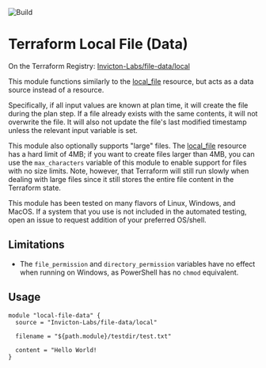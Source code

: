 ![Build](https://github.com/Invicton-Labs/terraform-local-file-data/actions/workflows/CICD.yml/badge.svg)

# Terraform Local File (Data)

On the Terraform Registry: [Invicton-Labs/file-data/local](https://registry.terraform.io/modules/Invicton-Labs/file-data/local/latest)

This module functions similarly to the [local_file](https://registry.terraform.io/providers/hashicorp/local/latest/docs/resources/file) resource, but acts as a data source instead of a resource.

Specifically, if all input values are known at plan time, it will create the file during the plan step. If a file already exists with the same contents, it will not overwrite the file. It will also not update the file's last modified timestamp unless the relevant input variable is set.

This module also optionally supports "large" files. The [local_file](https://registry.terraform.io/providers/hashicorp/local/latest/docs/resources/file) resource has a hard limit of 4MB; if you want to create files larger than 4MB, you can use the `max_characters` variable of this module to enable support for files with no size limits. Note, however, that Terraform will still run slowly when dealing with large files since it still stores the entire file content in the Terraform state.

This module has been tested on many flavors of Linux, Windows, and MacOS. If a system that you use is not included in the automated testing, open an issue to request addition of your preferred OS/shell.

## Limitations

- The `file_permission` and `directory_permission` variables have no effect when running on Windows, as PowerShell has no `chmod` equivalent.

## Usage

```
module "local-file-data" {
  source = "Invicton-Labs/file-data/local"

  filename = "${path.module}/testdir/test.txt"

  content = "Hello World!
}
```
